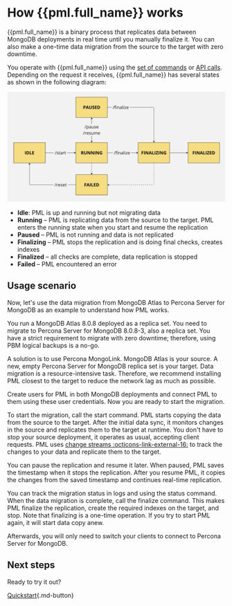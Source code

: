 # How {{pml.full_name}} works

{{pml.full_name}} is a binary process that replicates data between MongoDB deployments in real time until you manually finalize it. You can also make a one-time data migration from the source to the target with zero downtime. 

You operate with {{pml.full_name}} using the [set of commands](pml-commands.md) or [API calls](api.md). Depending on the request it receives, {{pml.full_name}} has several states as shown in the following diagram:

![PML states](_images/state-transition-flow.jpg)

* **Idle**: PML is up and running but not migrating data
* **Running** – PML is replicating data from the source to the target. PML enters the running state when you start and resume the replication 
* **Paused** – PML is not running and data is not replicated
* **Finalizing** – PML stops the replication and is doing final checks, creates indexes
* **Finalized** – all checks are complete, data replication is stopped
* **Failed** – PML encountered an error

## Usage scenario

Now, let's use the data migration from MongoDB Atlas to Percona Server for MongoDB as an example to understand how PML works. 

You run a MongoDB Atlas 8.0.8 deployed as a replica set. You need to migrate to Percona Server for MongoDB 8.0.8-3, also a replica set. You have a strict requirement to migrate with zero downtime; therefore, using PBM logical backups is a no-go. 

A solution is to use Percona MongoLink. MongoDB Atlas is your source. A new, empty Percona Server for MongoDB  replica set is your target. Data migration is a resource-intensive task. Therefore, we recommend installing PML closest to the target to reduce the network lag as much as possible. 

Create users for PML in both MongoDB deployments and connect PML to them using these user credentials. Now you are ready to start the migration.

To start the migration, call the start command. PML starts copying the data from the source to the target. After the initial data sync, it monitors changes in the source and replicates them to the target at runtime. You don't have to stop your source deployment, it operates as usual, accepting client requests. PML uses [change streams :octicons-link-external-16:](https://www.mongodb.com/docs/manual/changeStreams/) to track the changes to your data and replicate them to the target.

You can pause the replication and resume it later. When paused, PML saves the timestamp when it stops the replication. After you resume PML, it copies the changes from the saved timestamp and continues real-time replication.

You can track the migration status in logs and using the status command. When the data migration is complete, call the finalize command. This makes PML finalize the replication, create the required indexes on the target, and stop. Note that finalizing is a one-time operation. If you try to start PML again, it will start data copy anew.

Afterwards, you will only need to switch your clients to connect to Percona Server for MongoDB.


## Next steps

Ready to try it out? 

[Quickstart](installation.md){.md-button}
